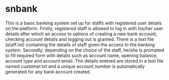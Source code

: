 # snbank
This is a basic banking system set up for staffs with registered user details on the platform. 
Firstly, registered staff is allowed to log in with his/her user details after which an access to options of creating a new bank account, checking account details and logging out is granted. There is a text file (staff.txt) containing the details of staff given the access to the banking system.
Secondly, depending on the choice of the staff, he/she is prompted to fill required form with details such as account name, opening balance, account type and account email.
The details entered are stored in a text file named customer.txt and a unique account number is automatically generated for any bank account created. 
